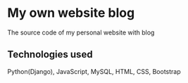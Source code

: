 # My own website blog
The source code of my personal website with blog

## Technologies used
Python(Django), JavaScript, MySQL, HTML, CSS, Bootstrap


